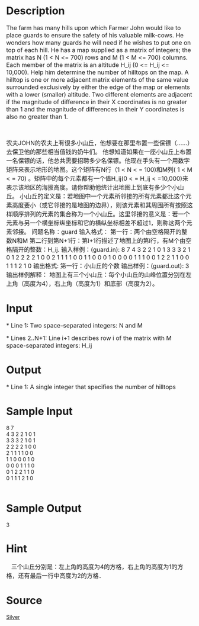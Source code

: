 
# Description

<div class="content"><p><span style="font-size: medium">The farm has many hills upon which Farmer John would like to place guards to ensure the safety of his valuable milk-cows. He wonders how many guards he will need if he wishes to put one on top of each hill. He has a map supplied as a matrix of integers; the matrix has N (1 &lt; N &lt;= 700) rows and M (1 &lt; M &lt;= 700) columns. Each member of the matrix is an altitude H_ij (0 &lt;= H_ij &lt;= 10,000). Help him determine the number of hilltops on the map. A hilltop is one or more adjacent matrix elements of the same value surrounded exclusively by either the edge of the map or elements with a lower (smaller) altitude. Two different elements are adjacent if the magnitude of difference in their X coordinates is no greater than 1 and the magnitude of differences in their Y coordinates is also no greater than 1.</span></p>
<p><span style="font-size: medium"> </span></p>
<p><span style="font-size: medium">农夫JOHN的农夫上有很多小山丘，他想要在那里布置一些保镖（……）去保卫他的那些相当值钱的奶牛们。 他想知道如果在一座小山丘上布置一名保镖的话，他总共需要招聘多少名保镖。他现在手头有一个用数字矩阵来表示地形的地图。这个矩阵有N行（1 &lt; N &lt; = 100)和M列( 1 &lt; M &lt; = 70) 。矩阵中的每个元素都有一个值H_ij(0 &lt; = H_ij &lt; =10,000)来表示该地区的海拔高度。请你帮助他统计出地图上到底有多少个小山丘。 小山丘的定义是：若地图中一个元素所邻接的所有元素都比这个元素高度要小（或它邻接的是地图的边界），则该元素和其周围所有按照这样顺序排列的元素的集合称为一个小山丘。这里邻接的意义是：若一个元素与另一个横坐标纵坐标和它的横纵坐标相差不超过1，则称这两个元素邻接。 问题名称：guard 输入格式： 第一行：两个由空格隔开的整数N和M 第二行到第N+1行：第I+1行描述了地图上的第I行，有M个由空格隔开的整数：H_ij. 输入样例：(guard.in): 8 7 4 3 2 2 1 0 1 3 3 3 2 1 0 1 2 2 2 2 1 0 0 2 1 1 1 1 0 0 1 1 0 0 0 1 0 0 0 0 1 1 1 0 0 1 2 2 1 1 0 0 1 1 1 2 1 0 输出格式: 第一行：小山丘的个数 输出样例：(guard.out): 3 输出样例解释： 地图上有三个小山丘：每个小山丘的山峰位置分别在左上角（高度为4），右上角（高度为1）和底部（高度为2）。</span></p></div>

# Input

<div class="content"><p><span style="font-size: medium">* Line 1: Two space-separated integers: N and M </span></p>
<p><span style="font-size: medium">* Lines 2..N+1: Line i+1 describes row i of the matrix with M space-separated integers: H_ij </span></p></div>

# Output

<div class="content"><p><span style="font-size: medium">* Line 1: A single integer that specifies the number of hilltops </span></p></div>

# Sample Input

<div class="content"><span class="sampledata">8 7<br/>
4 3 2 2 1 0 1<br/>
3 3 3 2 1 0 1<br/>
2 2 2 2 1 0 0<br/>
2 1 1 1 1 0 0<br/>
1 1 0 0 0 1 0<br/>
0 0 0 1 1 1 0<br/>
0 1 2 2 1 1 0<br/>
0 1 1 1 2 1 0<br/>
<br/>
</span></div>

# Sample Output

<div class="content"><span class="sampledata">3<br/>
</span></div>

# Hint

<div class="content"><p></p><div><span style="font-size: medium">   三个山丘分别是：左上角的高度为4的方格，右上角的高度为1的方格，还有最后一行中高度为2的方格．</span></div><p></p></div>

# Source

<div class="content"><p><a href="problemset.php?search=Silver">Silver</a></p></div>

